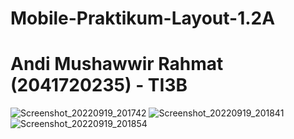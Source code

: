# Mobile-Praktikum-Layout-1.2A

# Andi Mushawwir Rahmat (2041720235) - TI3B

![Screenshot_20220919_201742](https://user-images.githubusercontent.com/75873471/191029008-b29f87fd-6f7c-45d2-b6c6-8eee1154250a.png)
![Screenshot_20220919_201841](https://user-images.githubusercontent.com/75873471/191028982-e2b543ae-ec53-41b2-8e30-c929df4f04bd.png)
![Screenshot_20220919_201854](https://user-images.githubusercontent.com/75873471/191029039-1544d171-4081-4e9c-8fe0-84bce7f4eca1.png)
